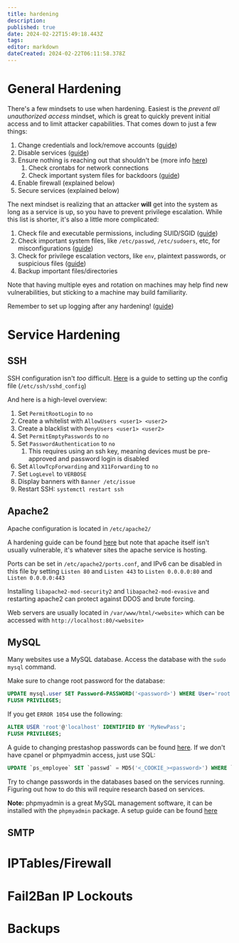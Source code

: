 ```yaml
---
title: hardening
description: 
published: true
date: 2024-02-22T15:49:18.443Z
tags: 
editor: markdown
dateCreated: 2024-02-22T06:11:58.378Z
---
```


# General Hardening
There's a few mindsets to use when hardening. Easiest is the *prevent all unauthorized access* mindset, which is great to quickly prevent initial access and to limit attacker capabilities. That comes down to just a few things:
1. Change credentials and lock/remove accounts ([guide](os-info.md))
2. Disable services ([guide](services.md))
3. Ensure nothing is reaching out that shouldn't be (more info [here](incident-response))
	1. Check crontabs for network connections
	2. Check important system files for backdoors ([guide](os-info))
4. Enable firewall (explained below)
5. Secure services (explained below)

The next mindset is realizing that an attacker **will** get into the system as long as a service is up, so you have to prevent privilege escalation. While this list is shorter, it's also a little more complicated:
1. Check file and executable permissions, including SUID/SGID ([guide](os-info.md))
2. Check important system files, like `/etc/passwd`, `/etc/sudoers`, etc, for misconfigurations ([guide](os-info.md))
3. Check for privilege escalation vectors, like `env`, plaintext passwords, or suspicious files ([guide](os-info.md))
4. Backup important files/directories

Note that having multiple eyes and rotation on machines may help find new vulnerabilities, but sticking to a machine may build familiarity.

Remember to set up logging after any hardening! ([guide](logging.md))
# Service Hardening
## SSH
SSH configuration isn't *too* difficult. [Here](https://help.ubuntu.com/community/SSH/OpenSSH/Configuring) is a guide to setting up the config file (`/etc/ssh/sshd_config`)

And here is a high-level overview:
1. Set `PermitRootLogin` to `no`
2. Create a whitelist with `AllowUsers <user1> <user2>`
3. Create a blacklist with `DenyUsers <user1> <user2>`
4. Set `PermitEmptyPasswords` to `no`
5. Set `PasswordAuthentication` to `no`
	1. This requires using an ssh key, meaning devices must be pre-approved and password login is disabled
6. Set `AllowTcpForwarding` and `X11Forwarding` to `no`
7. Set `LogLevel` to `VERBOSE`
8. Display banners with `Banner /etc/issue`
9. Restart SSH: `systemctl restart ssh`

## Apache2
Apache configuration is located in `/etc/apache2/`

A hardening guide can be found [here](https://hostadvice.com/how-to/web-hosting/ubuntu/how-to-harden-your-apache-web-server-on-ubuntu-18-04/) but note that apache itself isn't usually vulnerable, it's whatever sites the apache service is hosting.

Ports can be set in `/etc/apache2/ports.conf`, and IPv6 can be disabled in this file by setting `Listen 80` and `Listen 443` to `Listen 0.0.0.0:80` and `Listen 0.0.0.0:443`

Installing `libapache2-mod-security2` and `libapache2-mod-evasive` and restarting apache2 can protect against DDOS and brute forcing.

Web servers are usually located in `/var/www/html/<website>` which can be accessed with `http://localhost:80/<website>`
## MySQL
Many websites use a MySQL database. Access the database with the `sudo mysql` command.

Make sure to change root password for the database:
```sql
UPDATE mysql.user SET Password=PASSWORD('<password>') WHERE User='root';
FLUSH PRIVILEGES;
```
If you get `ERROR 1054` use the following:
```sql
ALTER USER 'root'@'localhost' IDENTIFIED BY 'MyNewPass';
FLUSH PRIVILEGES;
```

A guide to changing prestashop passwords can be found [here](https://www.inmotionhosting.com/support/edu/prestashop/prestashop-admin-password-database/). If we don't have cpanel or phpmyadmin access, just use SQL:
```sql
UPDATE `ps_employee` SET `passwd` = MD5('<_COOKIE_><password>') WHERE `ps_employee`.`id_employee` = 1;
```

Try to change passwords in the databases based on the services running. Figuring out how to do this will require research based on services.

**Note:** phpmyadmin is a great MySQL management software, it can be installed with the `phpmyadmin` package. A setup guide can be found [here](https://help.ubuntu.com/community/phpMyAdmin)

## SMTP

# IPTables/Firewall

# Fail2Ban IP Lockouts


# Backups

